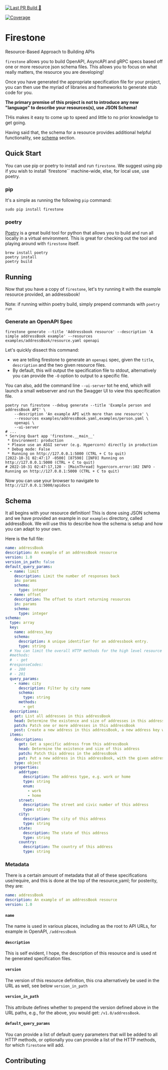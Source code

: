 [![Last PR Build 🐍](https://github.com/firestoned/firestone/actions/workflows/pr.yml/badge.svg)](https://github.com/firestoned/firestone/actions/workflows/pr.yml)
<!-- Pytest Coverage Comment:Begin -->
<a href="https://github.com/firestoned/firestone/blob/main/README.md"><img alt="Coverage" src="https://img.shields.io/badge/Coverage-47%25-orange.svg" /></a>
<!-- Pytest Coverage Comment:End -->

# Firestone

Resource-Based Approach to Building APIs

``firestone`` allows you to build OpenAPI, AsyncAPI and gRPC specs based off one or
more resource json schema files. This allows you to focus on what really
matters, the resource you are developing!

Once you have generated the appropriate specification file for your project, you
can then use the myriad of libraries and frameworks to generate stub code for
you.

**The primary premise of this project is not to introduce any new "language" to describe your
resources(s), use JSON Schema!**

THis makes it easy to come up to speed and little to no prior knowledge to get
going.

Having said that, the schema for a resource provides additional helpful functionality,
see [schema](#schema) section.

## Quick Start

You can use pip or poetry to install and run ``firestone``. We suggest using pip if you wish to install
`firestone`` machine-wide, else, for local use, use poetry.

### pip

It's a simple as running the following ``pip`` command:

```
sudo pip install firestone
```

### poetry

[Poetry](https://python-poetry.org/) is a great build tool for python that
allows you to build and run all locally in a virtual environment. This is great
for checking out the tool and playing around with `firestone` itself.

```
brew install poetry
poetry install
poetry build
```

## Running

Now that you have a copy of ``firestone``, let's try running it with the
example resource provided, an addressbook!

Note: if running within poetry build, simply prepend commands with ``poetry run``

### Generate an OpenAPI Spec

```
firestone generate --title 'Addressbook resource' --description 'A simple addressBook example' --resources examples/addressBook/resource.yaml openapi
```

Let's quickly dissect this command:

- we are telling firestone to generate an `openapi` spec, given the ``title``,
  ``description`` and the two given resource files.
- By default, this will output the specification file to stdout, alternatively
  you can provide the `-O` option to output to a specific file.

You can also, add the command line `--ui-server` tot he end, which will launch a
small webserver and run the Swagger UI to view this specification file.

```
poetry run firestone --debug generate --title 'Example person and addressBook API' \
    --description 'An example API with more than one resource' \
    --resources examples/addressBook.yaml,examples/person.yaml \
    openapi \
    --ui-server
# ...
* Serving Quart app 'firestone.__main__'
 * Environment: production
 * Please use an ASGI server (e.g. Hypercorn) directly in production
 * Debug mode: False
 * Running on http://127.0.0.1:5000 (CTRL + C to quit)
[2022-10-31 02:47:17 -0500] [87590] [INFO] Running on http://127.0.0.1:5000 (CTRL + C to quit)
# 2022-10-31 02:47:17,120 - [MainThread] hypercorn.error:102 INFO - Running on http://127.0.0.1:5000 (CTRL + C to quit)
```

Now you can use your browser to navigate to `http://127.0.0.1:5000/apidocs`

## Schema

It all begins with your resource definition! This is done using JSON schema and
we have provided an example in our `examples` directory, called addressBook. We
will use this to describe how the schema is setup and how you can adapt to your
own.

Here is the full file:

```yaml
name: addressBook
description: An example of an addressBook resource
version: 1.0
version_in_path: false
default_query_params:
  - name: limit
    description: Limit the number of responses back
    in: params
    schema:
      type: integer
  - name: offset
    description: The offset to start returning resources
    in: params
    schema:
      type: integer
schema:
  type: array
  key:
    name: address_key
    schema:
      description: A unique identifier for an addressbook entry.
      type: string
  # You can limit the overall HTTP methods for the high level resource endpoint
  #methods:
  #  - get
  #responseCodes:
  # - 200
  # - 201
  query_params:
    - name: city
      description: Filter by city name
      schema:
        type: string
      methods:
        - get
  descriptions:
    get: List all addresses in this addressBook
    head: Determine the existence and size of addresses in this addressBook
    patch: Patch one or more addresses in this addressBook
    post: Create a new address in this addressBook, a new address key will be created
  items:
    descriptions:
      get: Get a specific address from this addressBook
      head: Determine the existence and size of this address
      patch: Patch this address in the addressBook
      put: Put a new address in this addressBook, with the given address key
    type: object
    properties:
      addrtype:
        description: The address type, e.g. work or home
        type: string
        enum:
          - work
          - home
      street:
        description: The street and civic number of this address
        type: string
      city:
        description: The city of this address
        type: string
      state:
        description: The state of this address
        type: string
      country:
        description: The country of this address
        type: string
```

### Metadata

There is a certain amount of metadata that all of these specifications
use/require, and this is done at the top of the resource,yaml; for posterity,
they are:

```yaml
name: addressBook
description: An example of an addressBook resource
version: 1.0
```

#### `name`

The name is used in various places, including as the root to API URLs, for
example in OpenAPI, `/addressBook`

#### `description`

This is self evident, I hope, the description of this resource and is used nt he
generated specification files.

#### `version`

The version of this resource definition, this cna alternatively be used in the
URL as well, see below `version_in_path`

#### `version_in_path`

This attribute defines whether to prepend the version defined above in the URL paths, e.g., for the
above, you would get: `/v1.0/addressBook`.

#### `default_query_params`

You can provide a list of default query parameters that will be added to all HTTP methods,
or optionally you can provide a list of the HTTP methods, for which `firestone` will add.

## Contributing
